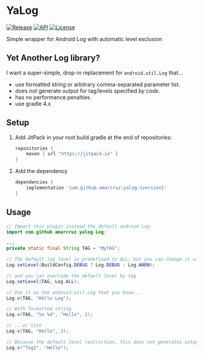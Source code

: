 # YaLog

[![Release](https://jitpack.io/v/aMarCruz/yalog.svg)](https://jitpack.io/#aMarCruz/yalog)
[![API](https://img.shields.io/badge/API-21%2B-brightgreen.svg?style=flat)](https://android-arsenal.com/api?level=21)
[![License](https://img.shields.io/npm/l/express.svg)](https://github.com/aMarCruz/yalog/blob/master/LICENSE)

Simple wrapper for Android Log with automatic level exclusion

## Yet Another Log library?

I want a super-simple, drop-in replacement for `android.util.Log` that...

* use formatted string or arbitrary comma-separated parameter list.
* does not generate output for tag/levels specified *by code*.
* has no performance penalties.
* use gradle 4.x

## Setup

1. Add JitPack in your root build.gradle at the end of repositories:

    ```gradle
    repositories {
        maven { url "https://jitpack.io" }
    }
    ```

2. Add the dependency

    ```gradle
    dependencies {
        implementation 'com.github.amarcruz:yalog:{version}'
    }
    ```

## Usage

```java
// Import this plugin instead the default android Log
import com.github.amarcruz.yalog.Log;

...
private static final String TAG = "MyTAG";

// The default log level is predefined to ALL, but you can change it with
Log.setLevel(BuildConfig.DEBUG ? Log.DEBUG : Log.WARN);

// and you can override the default level by tag
Log.setLevel(TAG, Log.ALL);

// Use it as the android.util.Log that you know...
Log.v(TAG, "Hello Log");

// With formatted string
Log.v(TAG, "%s %d", "Hello", 2);

// ...or list
Log.v(TAG, "Hello", 3);

// Because the default level restriction, this does not generates output:
Log.v("Tag2", "Hello");
```
